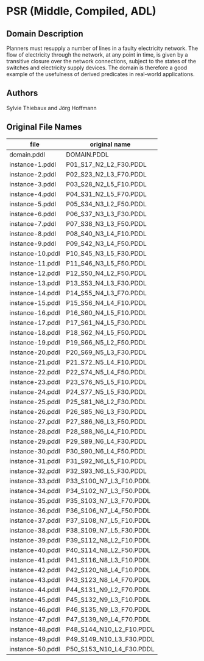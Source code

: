 # PSR (Middle, Compiled, ADL)

## Domain Description

Planners must resupply a number of lines in a faulty electricity network.
The flow of electricity through the network, at any point in time, is given by a transitive closure over the network connections, subject to the states of the switches and electricity supply devices.
The domain is therefore a good example of the usefulness of derived predicates in real-world applications.

## Authors

Sylvie Thiebaux and Jörg Hoffmann

## Original File Names

| file             | original name            |
|------------------|--------------------------|
| domain.pddl      | DOMAIN.PDDL              |
| instance-1.pddl  | P01_S17_N2_L2_F30.PDDL   |
| instance-2.pddl  | P02_S23_N2_L3_F70.PDDL   |
| instance-3.pddl  | P03_S28_N2_L5_F10.PDDL   |
| instance-4.pddl  | P04_S31_N2_L5_F70.PDDL   |
| instance-5.pddl  | P05_S34_N3_L2_F50.PDDL   |
| instance-6.pddl  | P06_S37_N3_L3_F30.PDDL   |
| instance-7.pddl  | P07_S38_N3_L3_F50.PDDL   |
| instance-8.pddl  | P08_S40_N3_L4_F10.PDDL   |
| instance-9.pddl  | P09_S42_N3_L4_F50.PDDL   |
| instance-10.pddl | P10_S45_N3_L5_F30.PDDL   |
| instance-11.pddl | P11_S46_N3_L5_F50.PDDL   |
| instance-12.pddl | P12_S50_N4_L2_F50.PDDL   |
| instance-13.pddl | P13_S53_N4_L3_F30.PDDL   |
| instance-14.pddl | P14_S55_N4_L3_F70.PDDL   |
| instance-15.pddl | P15_S56_N4_L4_F10.PDDL   |
| instance-16.pddl | P16_S60_N4_L5_F10.PDDL   |
| instance-17.pddl | P17_S61_N4_L5_F30.PDDL   |
| instance-18.pddl | P18_S62_N4_L5_F50.PDDL   |
| instance-19.pddl | P19_S66_N5_L2_F50.PDDL   |
| instance-20.pddl | P20_S69_N5_L3_F30.PDDL   |
| instance-21.pddl | P21_S72_N5_L4_F10.PDDL   |
| instance-22.pddl | P22_S74_N5_L4_F50.PDDL   |
| instance-23.pddl | P23_S76_N5_L5_F10.PDDL   |
| instance-24.pddl | P24_S77_N5_L5_F30.PDDL   |
| instance-25.pddl | P25_S81_N6_L2_F30.PDDL   |
| instance-26.pddl | P26_S85_N6_L3_F30.PDDL   |
| instance-27.pddl | P27_S86_N6_L3_F50.PDDL   |
| instance-28.pddl | P28_S88_N6_L4_F10.PDDL   |
| instance-29.pddl | P29_S89_N6_L4_F30.PDDL   |
| instance-30.pddl | P30_S90_N6_L4_F50.PDDL   |
| instance-31.pddl | P31_S92_N6_L5_F10.PDDL   |
| instance-32.pddl | P32_S93_N6_L5_F30.PDDL   |
| instance-33.pddl | P33_S100_N7_L3_F10.PDDL  |
| instance-34.pddl | P34_S102_N7_L3_F50.PDDL  |
| instance-35.pddl | P35_S103_N7_L3_F70.PDDL  |
| instance-36.pddl | P36_S106_N7_L4_F50.PDDL  |
| instance-37.pddl | P37_S108_N7_L5_F10.PDDL  |
| instance-38.pddl | P38_S109_N7_L5_F30.PDDL  |
| instance-39.pddl | P39_S112_N8_L2_F10.PDDL  |
| instance-40.pddl | P40_S114_N8_L2_F50.PDDL  |
| instance-41.pddl | P41_S116_N8_L3_F10.PDDL  |
| instance-42.pddl | P42_S120_N8_L4_F10.PDDL  |
| instance-43.pddl | P43_S123_N8_L4_F70.PDDL  |
| instance-44.pddl | P44_S131_N9_L2_F70.PDDL  |
| instance-45.pddl | P45_S132_N9_L3_F10.PDDL  |
| instance-46.pddl | P46_S135_N9_L3_F70.PDDL  |
| instance-47.pddl | P47_S139_N9_L4_F70.PDDL  |
| instance-48.pddl | P48_S144_N10_L2_F10.PDDL |
| instance-49.pddl | P49_S149_N10_L3_F30.PDDL |
| instance-50.pddl | P50_S153_N10_L4_F30.PDDL |
